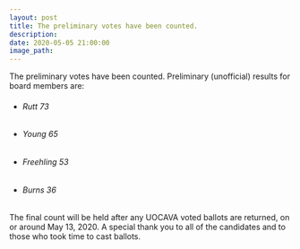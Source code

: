 ```yaml
---
layout: post
title: The preliminary votes have been counted.
description:
date: 2020-05-05 21:00:00
image_path:
---
```


The preliminary votes have been counted. Preliminary (unofficial) results for board members are:

* ###### Rutt 73
* ###### Young 65
* ###### Freehling 53
* ###### Burns 36

The final count will be held after any UOCAVA voted ballots are returned, on or around ‪May 13, 2020‬. A special thank you to all of the candidates and to those who took time to cast ballots.

&nbsp;

&nbsp;